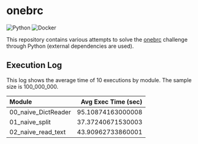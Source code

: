 # onebrc

![Python](https://img.shields.io/badge/python-006d98?style=for-the-badge&logo=python&logoColor=ffc600)
![Docker](https://img.shields.io/badge/docker-2496ed?style=for-the-badge&logo=docker&logoColor=ffffff)

This repository contains various attempts to solve the [onebrc](https://github.com/gunnarmorling/onebrc) challenge through Python (external dependencies are used).

## Execution Log

This log shows the average time of 10 executions by module.
The sample size is 100_000_000.

| Module              | Avg Exec Time (sec) |
| :------------------ | ------------------: |
| 00_naive_DictReader |   95.10874163000008 |
| 01_naive_split      |   37.37240671530003 |
| 02_naive_read_text  |   43.90962733860001 |
